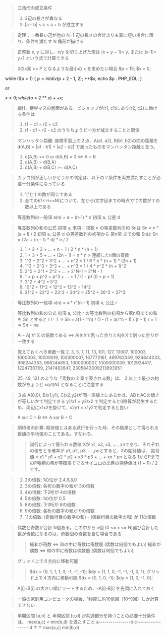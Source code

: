 > 三角形の成立条件
> 1. 3辺の長さが異なる
> 2. |a - b| < c < a + b が成立する

> 定理：一番長い辺が他の N−1 辺の長さの合計よりも真に短い場合に限り、条件を満たす
> N 角形が描ける

> 正整数 x, y に対し、x/y を切り上げた値は
> (x + y − 1)> y, または
> (x-1)> y+1
> という式で計算できる

> 2のx乗 >= P となるような最小の x を求めたい場合
$p = 15;
$x = 0;

while ($p > 1) {
$p = intdiv($p + 2 - 1, 2);
++$x;
echo $p . PHP_EOL;
}

or

$x = 0;
while ($p > 2 ** $x) ++$x;

> 縦H、横Wマスの盤面がある。ビショップが(r1, c1)にあり(r2, c2)に動ける条件は
> 1. r1 + c1 = r2 + c2
> 2. r1 - c1 = r2 - c2
> のうちちょうど一方が成立することと同値

> マンハッタン距離:
> 座標平面上の２点、A(a1, a2), B(b1, b2)の間の距離を
> d(A,B) = |a1 - b1| + |a2 - b2|
> で測ったものをマンハッタン距離と言う。
> 1. d(A,B) >= 0 or d(A,B) = 0 <=> A = B
> 2. d(A,B) = d(B,A)
> 3. d(A,B) + d(B,C) >= d(A,C)

> カッコ列が正しいかどうかの判定は、以下の２条件を両方満たすことが必要十分条件になっている
> 1. '('と')'の数が同じである
> 2. 全てのi(1<=i<=N)について、左からi文字目までの時点で'('の数が')'の数以上である

> 等差数列の一般項
a(n) = a + (n-1) * d
初項 a, 公差 d

> 等差数列の和の公式
初項 a, 末項 l, 項数 n の等差数列の和 Snは
Sn = n * (a + l) / 2
初項 a, 公差 d の等差数列の初項から 第n項 までの和 Snは
Sn = {2a + (n - 1) * d} * n / 2

> 1. 1 + 2 + 3 + ... + n = 1 / 2 * n * (n + 1)
> 2. 1 + 3 + 5 + ... + (2n - 1) = n * n  > 連続したn個の奇数
> 3. 1^2 + 2^2 + 3^2 + ... + n^2 = 1 / 6 * n * (n + 1) * (2n + 1)
> 4. 1^3 + 2^3 + 3^3 + ... + n^3 = 1 / 4 * n^2 * (n + 1)^2
> 5. 2^0 + 2^1 + 2^2 + ... + 2^N-1 = 2^N - 1
> 6. 1 + p + p^2 + p^3 + ... = 1 / (1 - p) [0 < p < 1]
> 7. 3^2 + 4^2 = 5^2
> 8. 10^2 + 11^2 + 12^2 = 13^2 + 14^2
> 9. 21^2 + 22^2 + 23^2 + 24^2 = 25^2 + 26^2 + 27^2

> 等比数列の一般項
a(n) = a * r^(n - 1)
初項 a, 公比 r

> 等比数列の和の公式
初項 a, 公比 r の等比数列の初項から第n項までの和を Sn とすると
r != 1 => Sn = a(1 - r^n) / (1 - r) = a(r^n - 1) / (r - 1)
r = 1  => Sn = na

> Ai - Aj が X の倍数である <=> AiをXで割った余りとAjをXで割った余りが一致する

> 覚えておくべき素数一覧
2, 3, 5, 7, 11, 13, 101, 127, 10007, 100003, 1000003, 10000019, 100000007,
167772161, 469762049, 924844033, 998244353, 998244853, 1000000007, 1000000009,
1012924417, 1224736769, 2147483647, 2305843009213693951

> 25, 49, 121 のような「素数の 2 乗で表される数」は、
> 2 以上で最小の約数がちょうど sqrt(N) となることに注意する

> ３点 A(0,0), B(x1,y1), C(x2,y2)が同一直線上にあるかは、ABとACの傾きが等しいかで判定できる
> y1/x1 = y2/x2 で判定すると0除算が発生するため、両辺にx1x2を掛けて、x2y1 = x1y2で判定すると良い

> A xor C = B <=> A xor B = C

> 期待値の計算: 期待値とはある試行を行った時、その結果として得られる数値の平均値のことである。すなわち、
> >   試行によって得られる数値 Xが x1, x2, x3, ... , xnであり、それぞれの値をとる確率が
> >   p1, p2, p3, ... ,pnとすると、Xの期待値は、
> >   期待値 = x1 * p1 + x2 * p2 + x3 * p3 + ... + xn * pn となる
> 1からPまでのP種類の目が等確率ででるサイコロの出目の期待値は (1 + P) / 2 です。

> 1. 2の倍数: 1の位が 2,4,6,8,0
> 2. 3の倍数: 各桁の数字の和が 3の倍数
> 3. 4の倍数: 下2桁が 4の倍数
> 4. 5の倍数: 1の位が 0,5
> 5. 8の倍数: 下3桁が 8の倍数
> 6. 9の倍数: 各桁の数字の和が 9の倍数
> 7. 11の倍数: (奇数桁目の数字の和) - (偶数桁目の数字の和) が 11の倍数

> 偶数と奇数が合計 N個ある。この中から x個 (0 <= x <= N)選び合計した数が奇数になるのは、奇数個の奇数を含む場合である
> > 総和が奇数 ⇔ 和の中に奇数は奇数個 (偶数は何個でもよい)
> > 総和が偶数 ⇔ 和の中に奇数は偶数個 (偶数は何個でもよい)

> グリッド上で８方向に移動可能
> > $dx = {0, 1, 1, 1, 0, -1, -1, -1};
> > $dy = {1, 1, 0, -1, -1, -1, 0, 1};
> グリッド上で４方向に移動可能
> > $dx = {0, 1, 0, -1};
> > $dy = {1, 0, -1, 0};

> A[i]+B[i] の大きい順にソートするため、-A[i]-B[i] を先頭に入れておく

> 一般の家庭用コンピュータの場合、1秒間に約10億回（10^9回）しか計算できない

> 半開区間 [a,b) と 半開区間 [c,d) が共通部分を持つことの必要十分条件は、
> max(a,c) < min(b,d) を満たすこと
a----------------b
        c------------------d
        ↑        ↑
    max(a,c)  min(b,d)
